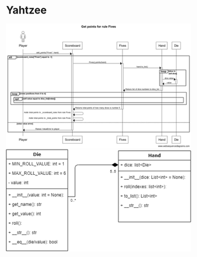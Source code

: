 # Yahtzee
![alt text](https://github.com/FalkenDev/Yahtzee/blob/master/Get_points_for_rule_Fives.png?raw=true)
![alt text](https://github.com/FalkenDev/Yahtzee/blob/master/uml.png?raw=true)

